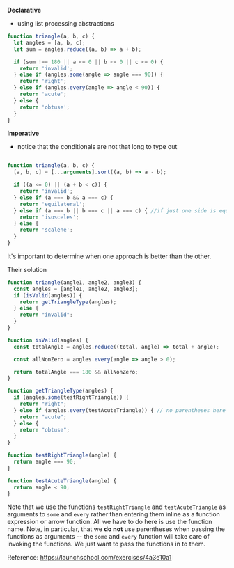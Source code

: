 **Declarative**

- using list processing abstractions

```js
function triangle(a, b, c) {
  let angles = [a, b, c];
  let sum = angles.reduce((a, b) => a + b);

  if (sum !== 180 || a <= 0 || b <= 0 || c <= 0) {
    return 'invalid';
  } else if (angles.some(angle => angle === 90)) {
    return 'right';
  } else if (angles.every(angle => angle < 90)) {
    return 'acute';
  } else {
    return 'obtuse';
  }
}

```

**Imperative**

- notice that the conditionals are not that long to type out

```js

function triangle(a, b, c) {
  [a, b, c] = [...arguments].sort((a, b) => a - b);

  if ((a <= 0) || (a + b < c)) {
    return 'invalid';
  } else if (a === b && a === c) {
    return 'equilateral';
  } else if (a === b || b === c || a === c) { //if just one side is equal to each other
    return 'isosceles';
  } else {
    return 'scalene';
  }
}
```

It's important to determine when one approach is better than the other. 

Their solution

```js
function triangle(angle1, angle2, angle3) {
  const angles = [angle1, angle2, angle3];
  if (isValid(angles)) {
    return getTriangleType(angles);
  } else {
    return "invalid";
  }
}

function isValid(angles) {
  const totalAngle = angles.reduce((total, angle) => total + angle);

  const allNonZero = angles.every(angle => angle > 0);

  return totalAngle === 180 && allNonZero;
}

function getTriangleType(angles) {
  if (angles.some(testRightTriangle)) {
    return "right";
  } else if (angles.every(testAcuteTriangle)) { // no parentheses here
    return "acute";
  } else {
    return "obtuse";
  }
}

function testRightTriangle(angle) {
  return angle === 90;
}

function testAcuteTriangle(angle) {
  return angle < 90;
}
```



Note that we use the functions `testRightTriangle` and `testAcuteTriangle` as arguments to `some` and `every` rather than entering them inline as a function expression or arrow function. All we have to do here is use the function name. Note, in particular, that we **do not** use parentheses when passing the functions as arguments -- the `some` and `every` function will take care of invoking the functions. We just want to pass the functions in to them.

Reference: https://launchschool.com/exercises/4a3e10a1